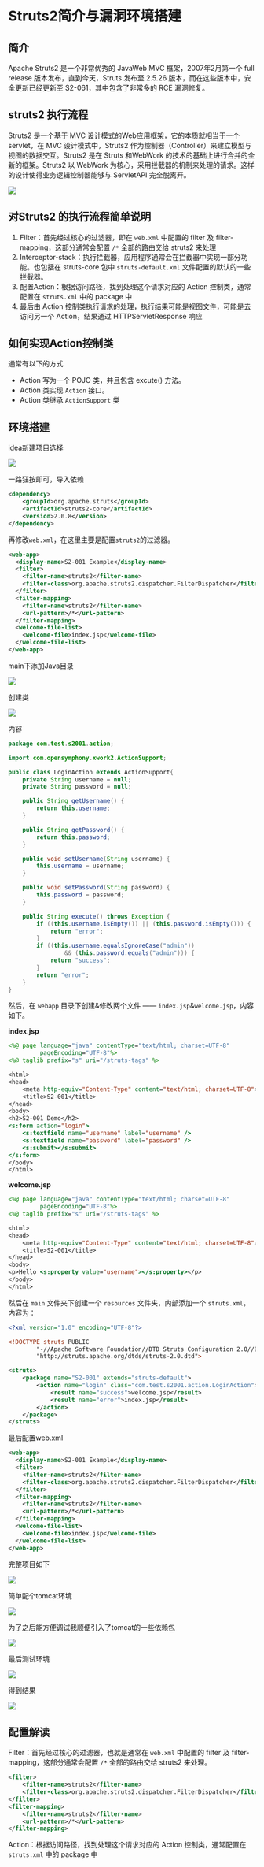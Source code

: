 # Struts2简介与漏洞环境搭建

## 简介

Apache Struts2 是一个非常优秀的 JavaWeb MVC 框架，2007年2月第一个 full release 版本发布，直到今天，Struts 发布至 2.5.26 版本，而在这些版本中，安全更新已经更新至 S2-061，其中包含了非常多的 RCE 漏洞修复。

## struts2 执行流程

Struts2 是一个基于 MVC 设计模式的Web应用框架，它的本质就相当于一个 servlet，在 MVC 设计模式中，Struts2 作为控制器（Controller）来建立模型与视图的数据交互。Struts2 是在 Struts 和WebWork 的技术的基础上进行合并的全新的框架。Struts2 以 WebWork 为核心，采用拦截器的机制来处理的请求。这样的设计使得业务逻辑控制器能够与 ServletAPI 完全脱离开。

![](img/0.png)

## 对Struts2 的执行流程简单说明

1. Filter：首先经过核心的过滤器，即在 `web.xml` 中配置的 filter 及 filter-mapping，这部分通常会配置 `/*` 全部的路由交给 struts2 来处理
2. Interceptor-stack：执行拦截器，应用程序通常会在拦截器中实现一部分功能。也包括在 struts-core 包中 `struts-default.xml` 文件配置的默认的一些拦截器。
3. 配置Action：根据访问路径，找到处理这个请求对应的 Action 控制类，通常配置在 `struts.xml` 中的 package 中
4. 最后由 Action 控制类执行请求的处理，执行结果可能是视图文件，可能是去访问另一个 Action，结果通过 HTTPServletResponse 响应



## 如何实现Action控制类

通常有以下的方式

- Action 写为一个 POJO 类，并且包含 excute() 方法。
- Action 类实现 `Action` 接口。
- Action 类继承 `ActionSupport` 类

## 环境搭建

idea新建项目选择

![](img/1.png)

一路狂按即可，导入依赖

```xml
<dependency>
    <groupId>org.apache.struts</groupId>
    <artifactId>struts2-core</artifactId>
    <version>2.0.8</version>
</dependency>
```

再修改`web.xml`，在这里主要是配置`struts2`的过滤器。

```xml
<web-app>
  <display-name>S2-001 Example</display-name>
  <filter>
    <filter-name>struts2</filter-name>
    <filter-class>org.apache.struts2.dispatcher.FilterDispatcher</filter-class>
  </filter>
  <filter-mapping>
    <filter-name>struts2</filter-name>
    <url-pattern>/*</url-pattern>
  </filter-mapping>
  <welcome-file-list>
    <welcome-file>index.jsp</welcome-file>
  </welcome-file-list>
</web-app>
```

main下添加Java目录

![](img/2.png)

创建类

![](img/3.png)

内容

```java
package com.test.s2001.action;

import com.opensymphony.xwork2.ActionSupport;

public class LoginAction extends ActionSupport{
    private String username = null;
    private String password = null;

    public String getUsername() {
        return this.username;
    }

    public String getPassword() {
        return this.password;
    }

    public void setUsername(String username) {
        this.username = username;
    }

    public void setPassword(String password) {
        this.password = password;
    }

    public String execute() throws Exception {
        if ((this.username.isEmpty()) || (this.password.isEmpty())) {
            return "error";
        }
        if ((this.username.equalsIgnoreCase("admin"))
                && (this.password.equals("admin"))) {
            return "success";
        }
        return "error";
    }
}
```

然后，在 `webapp` 目录下创建&修改两个文件 —— `index.jsp`&`welcome.jsp`，内容如下。

**index.jsp**

```jsp
<%@ page language="java" contentType="text/html; charset=UTF-8"
         pageEncoding="UTF-8"%>
<%@ taglib prefix="s" uri="/struts-tags" %>

<html>
<head>
    <meta http-equiv="Content-Type" content="text/html; charset=UTF-8">
    <title>S2-001</title>
</head>
<body>
<h2>S2-001 Demo</h2>
<s:form action="login">
    <s:textfield name="username" label="username" />
    <s:textfield name="password" label="password" />
    <s:submit></s:submit>
</s:form>
</body>
</html>
```

**welcome.jsp**

```jsp
<%@ page language="java" contentType="text/html; charset=UTF-8"
         pageEncoding="UTF-8"%>
<%@ taglib prefix="s" uri="/struts-tags" %>

<html>
<head>
    <meta http-equiv="Content-Type" content="text/html; charset=UTF-8">
    <title>S2-001</title>
</head>
<body>
<p>Hello <s:property value="username"></s:property></p>
</body>
</html>
```

然后在 `main` 文件夹下创建一个 `resources` 文件夹，内部添加一个 `struts.xml`，内容为：

```xml
<?xml version="1.0" encoding="UTF-8"?>

<!DOCTYPE struts PUBLIC
        "-//Apache Software Foundation//DTD Struts Configuration 2.0//EN"
        "http://struts.apache.org/dtds/struts-2.0.dtd">

<struts>
    <package name="S2-001" extends="struts-default">
        <action name="login" class="com.test.s2001.action.LoginAction">
            <result name="success">welcome.jsp</result>
            <result name="error">index.jsp</result>
        </action>
    </package>
</struts>
```

最后配置web.xml

```xml
<web-app>
  <display-name>S2-001 Example</display-name>
  <filter>
    <filter-name>struts2</filter-name>
    <filter-class>org.apache.struts2.dispatcher.FilterDispatcher</filter-class>
  </filter>
  <filter-mapping>
    <filter-name>struts2</filter-name>
    <url-pattern>/*</url-pattern>
  </filter-mapping>
  <welcome-file-list>
    <welcome-file>index.jsp</welcome-file>
  </welcome-file-list>
</web-app>
```

完整项目如下

![](img/4.png)

简单配个tomcat环境

![](img/5.png)

为了之后能方便调试我顺便引入了tomcat的一些依赖包

![](img/8.png)

最后测试环境

![](img/6.png)

得到结果

![](img/7.png)

## 配置解读

Filter：首先经过核心的过滤器，也就是通常在 `web.xml` 中配置的 filter 及 filter-mapping，这部分通常会配置 `/*` 全部的路由交给 struts2 来处理。

```xml
<filter>
    <filter-name>struts2</filter-name>
    <filter-class>org.apache.struts2.dispatcher.FilterDispatcher</filter-class>
</filter>
<filter-mapping>
    <filter-name>struts2</filter-name>
    <url-pattern>/*</url-pattern>
</filter-mapping>
```

Action：根据访问路径，找到处理这个请求对应的 Action 控制类，通常配置在 `struts.xml` 中的 package 中

